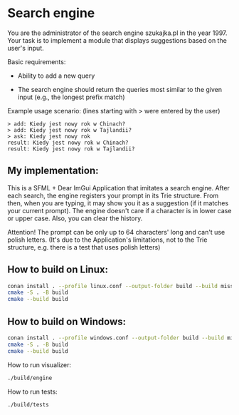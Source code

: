 # Search engine
You are the administrator of the search engine szukajka.pl in the year 1997. Your task is to implement a module that displays suggestions based on the user's input.

Basic requirements:

- Ability to add a new query

- The search engine should return the queries most similar to the given input (e.g., the longest prefix match)

Example usage scenario:
(lines starting with > were entered by the user)

```
> add: Kiedy jest nowy rok w Chinach?
> add: Kiedy jest nowy rok w Tajlandii?
> ask: Kiedy jest nowy rok
result: Kiedy jest nowy rok w Chinach?
result: Kiedy jest nowy rok w Tajlandii?
```

## My implementation:
This is a SFML + Dear ImGui Application that imitates a search engine. After each search,
the engine registers your prompt in its Trie structure. From then, when you are typing,
it may show you it as a suggestion (if it matches your current prompt). The engine doesn't care
if a character is in lower case or upper case. Also, you can clear the history.

Attention! The prompt can be only up to 64 characters' long and can't use polish letters.
(It's due to the Application's limitations, not to the Trie structure, e.g. there is a test that uses polish letters)

## How to build on Linux:
```bash
conan install . --profile linux.conf --output-folder build --build missing
cmake -S . -B build
cmake --build build
```

## How to build on Windows:
```bash
conan install . --profile windows.conf --output-folder build --build missing
cmake -S . -B build
cmake --build build
```

How to run visualizer:
```bash
./build/engine
```

How to run tests:
```bash
./build/tests
```